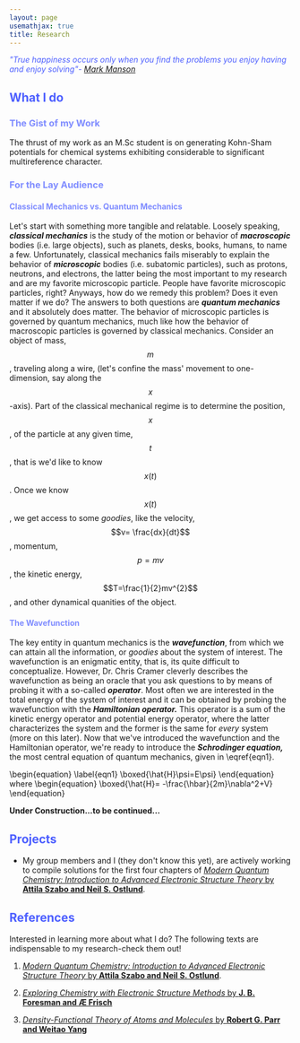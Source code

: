 ```yaml
---
layout: page
usemathjax: true
title: Research
---
```


[qc]: #4D5FFF
[tc]: #808DFF
<span style = "color:#4D5FFF">*"True happiness occurs only when you find the problems you enjoy having and enjoy solving"- [Mark Manson](https://markmanson.net/)* </span>

## <span style = "color:#4D5FFF">What I do</span>
### <span style = "color:#808DFF">The Gist of my Work</span>
The thrust of my work as an M.Sc student is on generating Kohn-Sham potentials for chemical systems exhibiting considerable to significant multireference character.

### <span style = "color:#808DFF">For the Lay Audience</span>
#### <span style = "color:#808DFF">Classical Mechanics vs. Quantum Mechanics</span>
Let's start with something more tangible and relatable. Loosely speaking, **_classical mechanics_** is the study of the motion or behavior of **_macroscopic_** bodies (i.e. large objects), such as planets, desks, books, humans, to name a few. Unfortunately, classical mechanics fails miserably to explain the behavior of **_microscopic_** bodies (i.e. subatomic particles), such as protons, neutrons, and electrons, the latter being the most important to my research and are my favorite microscopic particle. People have favorite microscopic particles, right? Anyways, how do we remedy this problem? Does it even matter if we do? The answers to both questions are **_quantum mechanics_** and it absolutely does matter. The behavior of microscopic particles is governed by quantum mechanics, much like how the behavior of macroscopic particles is governed by classical mechanics. Consider an object of mass, $$m$$, traveling along a wire, (let's confine the mass' movement to one-dimension, say along the $$x$$-axis). Part of the classical mechanical regime is to determine the position, $$x$$, of the particle at any given time, $$t$$, that is we'd like to know $$x(t)$$. Once we know $$x(t)$$, we get access to some *goodies*, like the velocity, $$v= \frac{dx}{dt}$$, momentum, $$p=mv$$, the kinetic energy, $$T=\frac{1}{2}mv^{2}$$, and other dynamical quanities of the object.

#### <span style = "color:#808DFF">The Wavefunction</span>
The key entity in quantum mechanics is the **_wavefunction_**, from which we can attain all the information, or *goodies* about the system of interest. The wavefunction is an enigmatic entity, that is, its quite difficult to conceptualize. However, Dr. Chris Cramer cleverly describes the wavefunction as being an oracle that you ask questions to by means of probing it with a so-called **_operator_**. Most often we are interested in the total energy of the system of interest and it can be obtained by probing the wavefunction with the **_Hamiltonian operator._** This operator is a sum of the kinetic energy operator and potential energy operator, where the latter characterizes the system and the former is the same for *every* system (more on this later). Now that we've introduced the wavefunction and the Hamiltonian operator, we're ready to introduce the **_Schrodinger equation,_** the most central equation of quantum mechanics, given in \eqref{eqn1}. 



\begin{equation}
\label{eqn1}
\boxed{\hat{H}\psi=E\psi} 
\end{equation}
where
\begin{equation}
\boxed{\hat{H}= -\frac{\hbar}{2m}\nabla^2+V} 
\end{equation}

**Under Construction...to be continued...**

## <span style = "color:#4D5FFF">Projects</span>
* My group members and I (they don't know this yet), are actively working to compile solutions for the first four chapters of [*Modern Quantum Chemistry: Introduction to Advanced Electronic Structure Theory* by **Attila Szabo and Neil S. Ostlund**](https://www.amazon.ca/Modern-Quantum-Chemistry-Introduction-Electronic/dp/0486691861/ref=sr_1_1?crid=2P59B0I98CA7H&keywords=szabo+quantum&qid=1645408717&sprefix=szabo+quantum%2Caps%2C72&sr=8-1). 

## <span style = "color:#4D5FFF">References</span>
Interested in learning more about what I do? The following texts are indispensable to my research-check them out!
1. [*Modern Quantum Chemistry: Introduction to Advanced Electronic Structure Theory* by **Attila Szabo and Neil S. Ostlund**](https://www.amazon.ca/Modern-Quantum-Chemistry-Introduction-Electronic/dp/0486691861/ref=sr_1_1?crid=2P59B0I98CA7H&keywords=szabo+quantum&qid=1645408717&sprefix=szabo+quantum%2Caps%2C72&sr=8-1). 

2. [*Exploring Chemistry with Electronic Structure Methods* by **J. B. Foresman and Æ Frisch**](https://gaussian.com/expchem3/)

3. [*Density-Functional Theory of Atoms and Molecules* by **Robert G. Parr and Weitao Yang**](https://www.amazon.ca/Density-Functional-Theory-Atoms-Molecules-Robert/dp/0195092767/ref=tmm_pap_swatch_0?_encoding=UTF8&qid=1645413337&sr=8-1)
